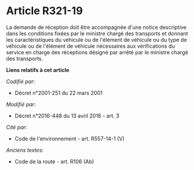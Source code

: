 # Article R321-19

La demande de réception doit être accompagnée d'une notice descriptive dans les conditions fixées par le ministre chargé des
transports et donnant les caractéristiques du véhicule ou de l'élément de véhicule ou du type de véhicule ou de l'élément de
véhicule nécessaires aux vérifications du service en charge des réceptions désigné par arrêté par le ministre chargé des
transports.

**Liens relatifs à cet article**

_Codifié par_:

  - Décret n°2001-251 du 22 mars 2001

_Modifié par_:

  - Décret n°2016-448 du 13 avril 2016 - art. 3

_Cité par_:

  - Code de l'environnement - art. R557-14-1 (V)

_Anciens textes_:

  - Code de la route - art. R106 (Ab)
